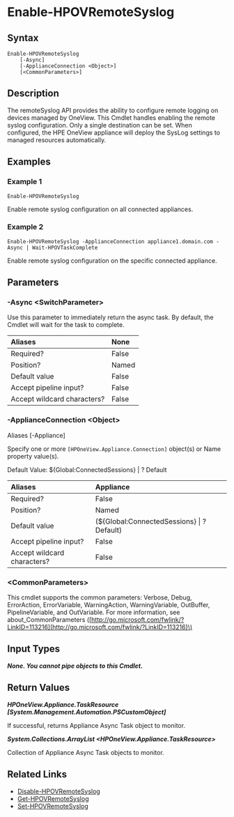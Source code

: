 ﻿---
description: Enable remote syslog.
---

# Enable-HPOVRemoteSyslog

## Syntax

```text
Enable-HPOVRemoteSyslog
    [-Async]
    [-ApplianceConnection <Object>]
    [<CommonParameters>]
```

## Description

The remoteSyslog API provides the ability to configure remote logging on devices managed by OneView.  This Cmdlet handles enabling the remote syslog configuration.  Only a single destination can be set.  When configured, the HPE OneView appliance will deploy the SysLog settings to managed resources automatically.

## Examples

###  Example 1 

```text
Enable-HPOVRemoteSyslog

```

Enable remote syslog configuration on all connected appliances.

###  Example 2 

```text
Enable-HPOVRemoteSyslog -ApplianceConnection appliance1.domain.com -Async | Wait-HPOVTaskComplete

```

Enable remote syslog configuration on the specific connected appliance.

## Parameters

### -Async &lt;SwitchParameter&gt;

Use this parameter to immediately return the async task.  By default, the Cmdlet will wait for the task to complete.

| Aliases | None |
| :--- | :--- |
| Required? | False |
| Position? | Named |
| Default value | False |
| Accept pipeline input? | False |
| Accept wildcard characters? | False |

### -ApplianceConnection &lt;Object&gt;

Aliases [-Appliance]

Specify one or more `[HPOneView.Appliance.Connection]` object(s) or Name property value(s).

Default Value: ${Global:ConnectedSessions} | ? Default

| Aliases | Appliance |
| :--- | :--- |
| Required? | False |
| Position? | Named |
| Default value | (${Global:ConnectedSessions} &vert; ? Default) |
| Accept pipeline input? | False |
| Accept wildcard characters? | False |

### &lt;CommonParameters&gt;

This cmdlet supports the common parameters: Verbose, Debug, ErrorAction, ErrorVariable, WarningAction, WarningVariable, OutBuffer, PipelineVariable, and OutVariable. For more information, see about\_CommonParameters \([http://go.microsoft.com/fwlink/?LinkID=113216](http://go.microsoft.com/fwlink/?LinkID=113216)\)

## Input Types

_**None. You cannot pipe objects to this Cmdlet.**_

## Return Values

_**HPOneView.Appliance.TaskResource [System.Management.Automation.PSCustomObject]**_

If successful, returns Appliance Async Task object to monitor.

_**System.Collections.ArrayList <HPOneView.Appliance.TaskResource>**_

Collection of Appliance Async Task objects to monitor.

## Related Links

* [Disable-HPOVRemoteSyslog](disable-hpovremotesyslog.md)
* [Get-HPOVRemoteSyslog](get-hpovremotesyslog.md)
* [Set-HPOVRemoteSyslog](set-hpovremotesyslog.md)
